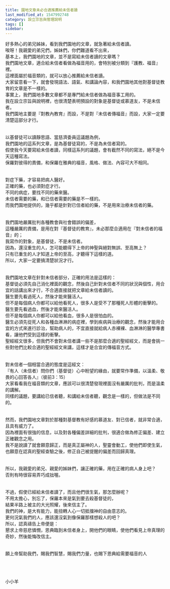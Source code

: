 ```yaml
---
title: 園地文章未必合適推薦給未信者讀
last_modified_at: 1547992748
category: 設立宗旨與管理說明
tags: []
sidebar: 
---
```


<p>好多熱心的弟兄姊妹，看到我們園地的文章，就急著給未信者讀。<br/>唉呀！我親愛的弟兄們，姊妹們，你們難道看不出來，<br/>基本上，我們園地的文章，並不是寫給未信者讀的文章嗎？<br/><!--more-->我們園地文章，適合給未信者看做為福音用的，會特別被分類到『護教、福音』裡。<br/>這裡面屬於福音類的，就可以放心推薦給未信者讀。<br/>大家留意看一下，就會發現語法、語氣、和講論內容，和我們園地其他對基督徒教育的文章是不一樣的。<br/>事實上，我們園地多數文章都不是專門給未信者做為福音事工用的。<br/>我在設立宗旨與說明裡，也很清楚表明預設的對象是基督徒或慕道友，不是未信者。<br/>我們園地主要是『對教內教育』而設，不是對『未信者傳福音』而設，大家一定要清楚這部分才行。<br/><br/><br/>以基督徒可以讀靜思語、當慈濟委員這議題為例，<br/>我們園地的這系列文章，是為基督徒寫的，不是為未信者寫的。<br/>假使我今天要寫給未信者讀，同樣這系列的議題，會有截然不同的寫法，絕不是今天這種寫法。<br/>保羅對彼得的責備，和保羅在雅典的福音，風格、做法、內容可大不相同。<br/><br/><br/>對症下藥，才容易把病人醫好。<br/>正確的藥，也必須對症才行。<br/>不同的病症，要找不同的藥來醫。<br/>未信者需要的藥，和已信者需要的藥是不一樣的。<br/>而我們園地提供的，幾乎都是針對已信者給的藥，不是用來治療未信者的藥。<br/><br/><br/>我們園地嚴厲批判各種教會與社會錯誤的偏差，<br/>這種嚴厲的責備，是用在對『基督徒的教育』，未必那麼合適用在『對未信者的福音』的；<br/>我寫作的對象，是基督徒，不是未信者。<br/>因為，還沒重生的人，怎可能聽得下上帝的神聖與絕對無誤、至高無上？<br/>只有已重生的人才知道上帝的至高，才聽得下這樣的道。<br/>所以，大家一定要搞清楚狀況才行。<br/><br/><br/>我們園地文章在針對未信者部分，正確的用法是這樣的：<br/>基督徒必須先自己消化裡面的觀念，然後自己針對未信者不同的狀況與個性，用合宜的話講出來才行，不合適直接就把文章給未信者讀的。<br/>醫生要先看過死人，然後才能來醫活人。<br/>但不是每個病人你都可以給他看死人，很多人是受不了那種死人形體的衝擊的。<br/>醫生要先看過血，然後才能來醫活人。<br/>但不是每個病人你都可以給他看血，很多人是很怕血的。<br/>醫生必須先從死人和各種血淋淋的病症裡，學到疾病與治療的觀念，然後才能用合宜的方式來進行診治，幫助病人的，不宜直接就給病人赤裸裸、血淋淋的醫學專書看，讓他們受到這樣的衝擊。<br/>聖經經文很多，但我們不會對未信者講一些不是那麼合適的聖經經文，而是會挑一些對他們比較合適的聖經經文來講，這樣才是合宜的傳福音方式。<br/><br/><br/>對未信者一個相當合適的態度是這經文：<br/>『有人（未信者）問你們（基督徒）心中盼望的緣由，就要常作準備，以溫柔、敬畏的心回答各人』（彼前3：15）<br/>大家看看我在福音類的文章，應該可以很清楚發現裡面沒有嚴厲的批判，而是溫柔的講解。<br/>同樣的議題，要講給已信者聽，和講給未信者聽，觀念是一樣的，但做法是不同的。<br/><br/><br/>然而，我們園地文章對於那種對基督教有好感的慕道友、對已信者，就非常合適，且具有威力了。<br/>因為裡面有很強的信息，以及對各種偏差詳細的批判，很適合做為修正偏差、建立正確觀念之用。<br/>我不是說讀了就會願意歸正，而是真正屬神的人，聖靈會動工，使他們即使生氣，也願意在認真的聖經查驗之後，修正自己被提醒的偏差而回歸真理。<br/><br/><br/>所以，我親愛的弟兄、親愛的姊妹們，讓正確的藥，用在正確的病人身上吧？<br/>否則有時很容易弄巧成拙喔。<br/><br/><br/>不過，假使已經給未信者讀了，而且他們很生氣，那怎麼辦呢？<br/>不用太擔心，別忘了，保羅本來是氣到要去殺基督徒的，<br/>結果半路上被主的大光照耀，後來信主了。<br/>我們的神，是大有能力，能扭轉人心一切抵擋神的自由意志的。<br/>更何況氣我們的人，應該還沒氣到像保羅那樣想殺人的吧？<br/>所以，認真禱告上帝便是：<br/>懇求上帝慈悲憐憫，恩典臨到未信者身上，開他們的眼睛，使他們看見上帝真理的奇妙，然後能悔改信主。<br/><br/><br/>願上帝幫助我們，賜我們智慧，賜我們力量，也賜下恩典給需要福音的人<br/><br/><br/><br/><br/>小小羊</p>